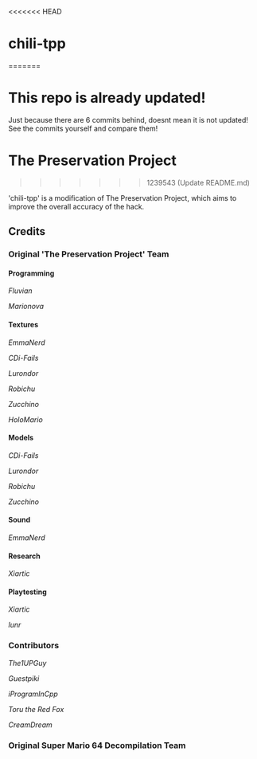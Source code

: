 <<<<<<< HEAD
# chili-tpp
=======
# This repo is already updated!

Just because there are 6 commits behind, doesnt mean it is not updated! See the commits yourself and compare them!
# The Preservation Project
>>>>>>> 1239543 (Update README.md)

'chili-tpp' is a modification of The Preservation Project, which aims to improve the overall accuracy of the hack.

## Credits

### Original 'The Preservation Project' Team

#### Programming

*Fluvian*

*Marionova*

#### Textures

*EmmaNerd*

*CDi-Fails*

*Lurondor*

*Robichu*

*Zucchino*

*HoloMario*

#### Models

*CDi-Fails*

*Lurondor*

*Robichu*

*Zucchino*

#### Sound

*EmmaNerd*

#### Research

*Xiartic*

#### Playtesting

*Xiartic*

*lunr*

### Contributors

*The1UPGuy*

*Guestpiki*

*iProgramInCpp*

*Toru the Red Fox*

*CreamDream*

### Original Super Mario 64 Decompilation Team
